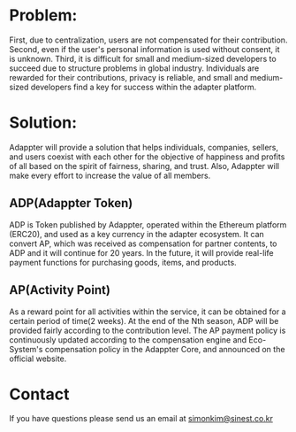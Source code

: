 # Problem:
First, due to centralization, users are not compensated for their contribution. Second, even if the user's personal information is used without consent, it is unknown. Third, it is difficult for small and medium-sized developers to succeed due to structure problems in global industry. Individuals are rewarded for their contributions, privacy is reliable, and small and medium-sized developers find a key for success within the adapter platform. 

# Solution:
Adappter will provide a solution that helps individuals, companies, sellers, and users coexist with each other for the objective of happiness and profits of all based on the spirit of fairness, sharing, and trust. Also, Adappter will make every effort to increase the value of all members.

## ADP(Adappter Token)
ADP is Token published by Adappter, operated within the Ethereum platform (ERC20), and used as a key currency in the adapter ecosystem. It can convert AP, which was received as compensation for partner contents, to ADP and it will continue for 20 years. In the future, it will provide real-life payment functions for purchasing goods, items, and products.

## AP(Activity Point)
As a reward point for all activities within the service, it can be obtained for a certain period of time(2 weeks). At the end of the Nth season, ADP will be provided fairly according to the contribution level. The AP payment policy is continuously updated according to the compensation engine and Eco-System's compensation policy in the Adappter Core, and announced on the official website. 

# Contact
If you have questions please send us an email at simonkim@sinest.co.kr
